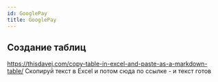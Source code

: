 ```yaml
---
id: GooglePay
title: GooglePay
---
```


 
##  Создание таблиц
https://thisdavej.com/copy-table-in-excel-and-paste-as-a-markdown-table/
Скопируй текст в Excel и потом сюда по ссылке - и текст готов

 
   